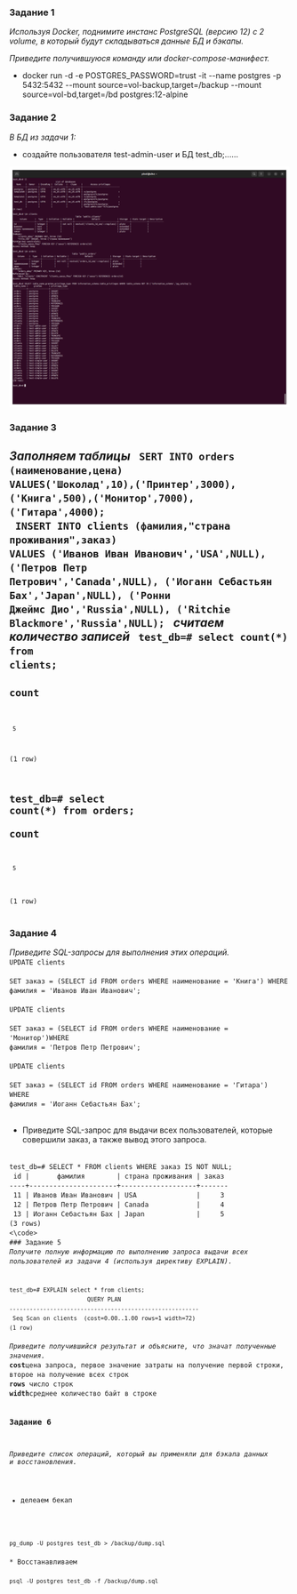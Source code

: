 ### Задание 1
<i>Используя Docker, поднимите инстанс PostgreSQL (версию 12) c 2 volume, в который будут складываться данные БД и бэкапы.
  
Приведите получившуюся команду или docker-compose-манифест.</i>
* docker run -d -e POSTGRES_PASSWORD=trust -it --name postgres -p 5432:5432 --mount source=vol-backup,target=/backup --mount source=vol-bd,target=/bd postgres:12-alpine

### Задание 2
<i>В БД из задачи 1:</i>

* создайте пользователя test-admin-user и БД test_db;......

![screen](/screen/6-bd-02-2task.png)

### Задание 3
<i>Заполняем таблицы</i>
<code>
SERT INTO orders (наименование,цена) VALUES('Шоколад',10),('Принтер',3000),('Книга',500),('Монитор',7000),('Гитара',4000);
</code>
<code>
INSERT INTO clients (фамилия,"страна проживания",заказ) VALUES ('Иванов Иван Иванович','USA',NULL), ('Петров Петр Петрович','Canada',NULL), ('Иоганн Себастьян Бах','Japan',NULL), ('Ронни Джеймс Дио','Russia',NULL), ('Ritchie Blackmore','Russia',NULL);
</code>
<i>считаем количество записей</i>
<code>
test_db=# select count(*) from clients;  
 count   
-------  
     5  
(1 row)  
  
  
test_db=# select count(*) from orders;  
 count   
-------  
     5  
(1 row)  
</code>

### Задание 4
<i>Приведите SQL-запросы для выполнения этих операций.</i>
<code>
UPDATE clients  
SET заказ = (SELECT id FROM orders WHERE наименование = 'Книга') WHERE фамилия = 'Иванов Иван Иванович';  
UPDATE clients  
SET заказ = (SELECT id FROM orders WHERE наименование = 'Монитор')WHERE фамилия = 'Петров Петр Петрович';  
UPDATE clients  
SET заказ = (SELECT id FROM orders WHERE наименование = 'Гитара') WHERE фамилия = 'Иоганн Себастьян Бах';  
</code>
* Приведите SQL-запрос для выдачи всех пользователей, которые совершили заказ, а также вывод этого запроса.  
<code>
test_db=# SELECT * FROM clients WHERE заказ IS NOT NULL;  
 id |       фамилия        | страна проживания | заказ   
----+----------------------+-------------------+-------  
 11 | Иванов Иван Иванович | USA               |     3  
 12 | Петров Петр Петрович | Canada            |     4  
 13 | Иоганн Себастьян Бах | Japan             |     5  
(3 rows)  
<\code>
### Задание 5
<i>Получите полную информацию по выполнению запроса выдачи всех пользователей из задачи 4 (используя директиву EXPLAIN).</i>

<code>
test_db=# EXPLAIN select * from clients;  
                       QUERY PLAN                         
--------------------------------------------------------  
 Seq Scan on clients  (cost=0.00..1.00 rows=1 width=72)  
(1 row)  
</code>
<i>Приведите получившийся результат и объясните, что значат полученные значения.</i> 
<b>cost</b>цена запроса, первое значение затраты на получение первой строки, второе на получение всех строк  
<b>rows</b> число строк  
<b>width</b>среднее количество байт в строке  

### Задание 6
<i>Приведите список операций, который вы применяли для бэкапа данных и восстановления.</i>  
* делеаем бекап
<code>
pg_dump -U postgres test_db > /backup/dump.sql
</code>
* Восстанавливаем
<code>
psql -U postgres test_db -f /backup/dump.sql
</code>
